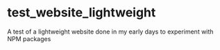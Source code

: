 # test_website_lightweight
A test of a lightweight website done in my early days to experiment with NPM packages
